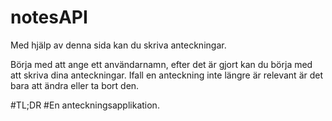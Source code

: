 # notesAPI

Med hjälp av denna sida kan du skriva anteckningar.

Börja med att ange ett användarnamn, efter det är gjort kan du börja med att skriva dina anteckningar.
Ifall en anteckning inte längre är relevant är det bara att ändra eller ta bort den.

#TL;DR
#En anteckningsapplikation.
